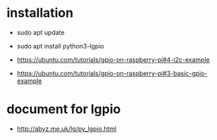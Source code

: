 
# installation
- sudo apt update
- sudo apt install python3-lgpio

- https://ubuntu.com/tutorials/gpio-on-raspberry-pi#4-i2c-example

- https://ubuntu.com/tutorials/gpio-on-raspberry-pi#3-basic-gpio-example

# document for lgpio
- http://abyz.me.uk/lg/py_lgpio.html

